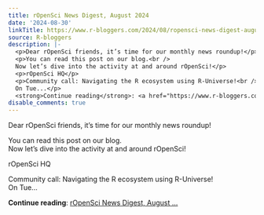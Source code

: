```yaml
---
title: rOpenSci News Digest, August 2024
date: '2024-08-30'
linkTitle: https://www.r-bloggers.com/2024/08/ropensci-news-digest-august-2024/
source: R-bloggers
description: |-
  <p>Dear rOpenSci friends, it’s time for our monthly news roundup!</p>
  <p>You can read this post on our blog.<br />
  Now let’s dive into the activity at and around rOpenSci!</p>
  <p>rOpenSci HQ</p>
  <p>Community call: Navigating the R ecosystem using R-Universe!<br />
  On Tue...</p>
  <strong>Continue reading</strong>: <a href="https://www.r-bloggers.com/2024/08/ropensci-news-digest-august-2024/">rOpenSci News Digest, August ...
disable_comments: true
---
```

<p>Dear rOpenSci friends, it’s time for our monthly news roundup!</p>
<p>You can read this post on our blog.<br />
Now let’s dive into the activity at and around rOpenSci!</p>
<p>rOpenSci HQ</p>
<p>Community call: Navigating the R ecosystem using R-Universe!<br />
On Tue...</p>
<strong>Continue reading</strong>: <a href="https://www.r-bloggers.com/2024/08/ropensci-news-digest-august-2024/">rOpenSci News Digest, August ...